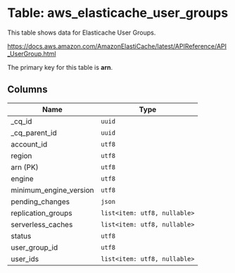 # Table: aws_elasticache_user_groups

This table shows data for Elasticache User Groups.

https://docs.aws.amazon.com/AmazonElastiCache/latest/APIReference/API_UserGroup.html

The primary key for this table is **arn**.

## Columns

| Name          | Type          |
| ------------- | ------------- |
|_cq_id|`uuid`|
|_cq_parent_id|`uuid`|
|account_id|`utf8`|
|region|`utf8`|
|arn (PK)|`utf8`|
|engine|`utf8`|
|minimum_engine_version|`utf8`|
|pending_changes|`json`|
|replication_groups|`list<item: utf8, nullable>`|
|serverless_caches|`list<item: utf8, nullable>`|
|status|`utf8`|
|user_group_id|`utf8`|
|user_ids|`list<item: utf8, nullable>`|